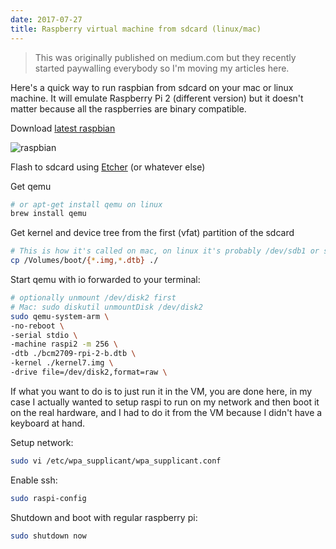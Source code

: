 ```yaml
---
date: 2017-07-27
title: Raspberry virtual machine from sdcard (linux/mac)
---
```


> This was originally published on medium.com but they recently started paywalling everybody so I'm moving my articles here.

Here's a quick way to run raspbian from sdcard on your mac or linux machine.
It will emulate Raspberry Pi 2 (different version) but it doesn't matter because
all the raspberries are binary compatible.

Download [latest raspbian](https://www.raspberrypi.com/software/)

![raspbian](/images/raspi-vm-sd-card.png)

Flash to sdcard using [Etcher](https://etcher.io) (or whatever else)

Get qemu

```bash
# or apt-get install qemu on linux
brew install qemu
```

Get kernel and device tree from the first (vfat) partition of the sdcard

```bash
# This is how it's called on mac, on linux it's probably /dev/sdb1 or something
cp /Volumes/boot/{*.img,*.dtb} ./
```

Start qemu with io forwarded to your terminal:

```bash
# optionally unmount /dev/disk2 first
# Mac: sudo diskutil unmountDisk /dev/disk2
sudo qemu-system-arm \
-no-reboot \
-serial stdio \
-machine raspi2 -m 256 \
-dtb ./bcm2709-rpi-2-b.dtb \
-kernel ./kernel7.img \
-drive file=/dev/disk2,format=raw \
```

If what you want to do is to just run it in the VM, you are done here, in my
case I actually wanted to setup raspi to run on my network and then boot it
on the real hardware, and I had to do it from the VM because I didn't have
a keyboard at hand.

Setup network:

```bash
sudo vi /etc/wpa_supplicant/wpa_supplicant.conf
```

Enable ssh:

```bash
sudo raspi-config
```

Shutdown and boot with regular raspberry pi:

```bash
sudo shutdown now
```
